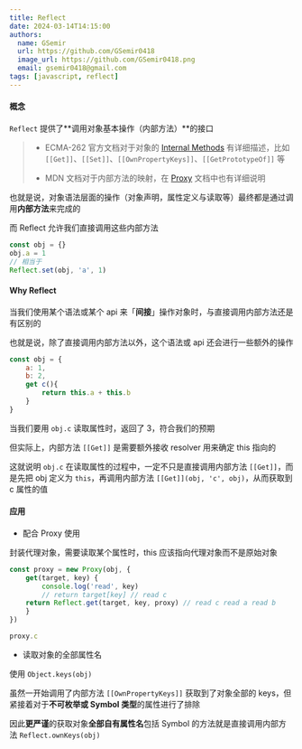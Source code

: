 ```yaml
---
title: Reflect
date: 2024-03-14T14:15:00
authors:
  name: GSemir
  url: https://github.com/GSemir0418
  image_url: https://github.com/GSemir0418.png
  email: gsemir0418@gmail.com
tags: [javascript, reflect]
---
```


#### 概念

`Reflect` 提供了**调用对象基本操作（内部方法）**的接口

> - ECMA-262 官方文档对于对象的 [Internal Methods](https://262.ecma-international.org/14.0/?_gl=1*ts491n*_ga*MTI4NjU0NzkwNS4xNzEwNzM4OTUz*_ga_TDCK4DWEPP*MTcxMDczODk1My4xLjEuMTcxMDczOTg5Mi4wLjAuMA..#table-essential-internal-methods) 有详细描述，比如 `[[Get]]`、`[[Set]]`、`[[OwnPropertyKeys]]`、`[[GetPrototypeOf]]` 等
>
> - MDN 文档对于内部方法的映射，在 [Proxy](https://developer.mozilla.org/en-US/docs/Web/JavaScript/Reference/Global_Objects/Proxy) 文档中也有详细说明

也就是说，对象语法层面的操作（对象声明，属性定义与读取等）最终都是通过调用**内部方法**来完成的

而 Reflect 允许我们直接调用这些内部方法

```js
const obj = {}
obj.a = 1
// 相当于
Reflect.set(obj, 'a', 1)
```

#### Why Reflect

当我们使用某个语法或某个 api 来「**间接**」操作对象时，与直接调用内部方法还是有区别的

也就是说，除了直接调用内部方法以外，这个语法或 api 还会进行一些额外的操作

```js
const obj = {
	a: 1,
	b: 2, 
	get c(){
		return this.a + this.b
	}
}
```

当我们要用 `obj.c` 读取属性时，返回了 3，符合我们的预期

但实际上，内部方法 `[[Get]]` 是需要额外接收 resolver 用来确定 this 指向的

这就说明 `obj.c` 在读取属性的过程中，一定不只是直接调用内部方法 `[[Get]]`，而是先把 obj 定义为 `this`，再调用内部方法 `[[Get]](obj, 'c', obj)`，从而获取到 c 属性的值

#### 应用

- 配合 Proxy 使用

封装代理对象，需要读取某个属性时，this 应该指向代理对象而不是原始对象

```js
const proxy = new Proxy(obj, {
	get(target, key) {
		console.log('read', key)
		// return target[key] // read c
    return Reflect.get(target, key, proxy) // read c read a read b
	}
})

proxy.c
```

- 读取对象的全部属性名

使用 `Object.keys(obj)`

虽然一开始调用了内部方法 `[[OwnPropertyKeys]]` 获取到了对象全部的 keys，但紧接着对于**不可枚举或 Symbol 类型**的属性进行了排除

因此**更严谨**的获取对象**全部自有属性名**包括 Symbol 的方法就是直接调用内部方法 `Reflect.ownKeys(obj)`

